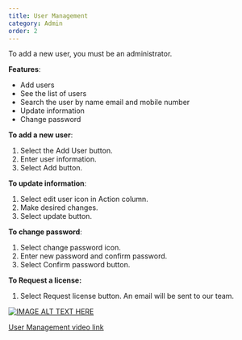 ```yaml
---
title: User Management
category: Admin
order: 2
---
```

 To add a new user, you must be an administrator. 

 **Features**: 
 * Add users 
 * See the list of users
 * Search the user by name email and mobile   number 
 * Update information
 * Change password

 **To add a new user**: 

 1. Select the Add User button. 
 2. Enter user information. 
 3. Select Add button. 

 **To update information**: 

 1. Select edit user icon in Action column. 
 2. Make desired changes. 
 3. Select update button. 

 **To change password**: 

 1. Select change password icon. 
 2. Enter new password and confirm password. 
 3. Select Confirm password button. 

 **To Request a license:** 

 1. Select Request license button. An email will be sent to our team. 

 [![IMAGE ALT TEXT HERE](http://img.youtube.com/vi/_SOVbq6FUoU/0.jpg)](https://www.youtube.com/watch?v=_SOVbq6FUoU)

 [User Management video link](https://www.youtube.com/watch?v=_SOVbq6FUoU)
 